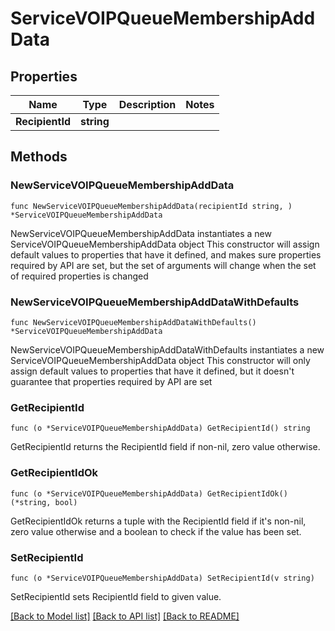 # ServiceVOIPQueueMembershipAddData

## Properties

Name | Type | Description | Notes
------------ | ------------- | ------------- | -------------
**RecipientId** | **string** |  | 

## Methods

### NewServiceVOIPQueueMembershipAddData

`func NewServiceVOIPQueueMembershipAddData(recipientId string, ) *ServiceVOIPQueueMembershipAddData`

NewServiceVOIPQueueMembershipAddData instantiates a new ServiceVOIPQueueMembershipAddData object
This constructor will assign default values to properties that have it defined,
and makes sure properties required by API are set, but the set of arguments
will change when the set of required properties is changed

### NewServiceVOIPQueueMembershipAddDataWithDefaults

`func NewServiceVOIPQueueMembershipAddDataWithDefaults() *ServiceVOIPQueueMembershipAddData`

NewServiceVOIPQueueMembershipAddDataWithDefaults instantiates a new ServiceVOIPQueueMembershipAddData object
This constructor will only assign default values to properties that have it defined,
but it doesn't guarantee that properties required by API are set

### GetRecipientId

`func (o *ServiceVOIPQueueMembershipAddData) GetRecipientId() string`

GetRecipientId returns the RecipientId field if non-nil, zero value otherwise.

### GetRecipientIdOk

`func (o *ServiceVOIPQueueMembershipAddData) GetRecipientIdOk() (*string, bool)`

GetRecipientIdOk returns a tuple with the RecipientId field if it's non-nil, zero value otherwise
and a boolean to check if the value has been set.

### SetRecipientId

`func (o *ServiceVOIPQueueMembershipAddData) SetRecipientId(v string)`

SetRecipientId sets RecipientId field to given value.



[[Back to Model list]](../README.md#documentation-for-models) [[Back to API list]](../README.md#documentation-for-api-endpoints) [[Back to README]](../README.md)


